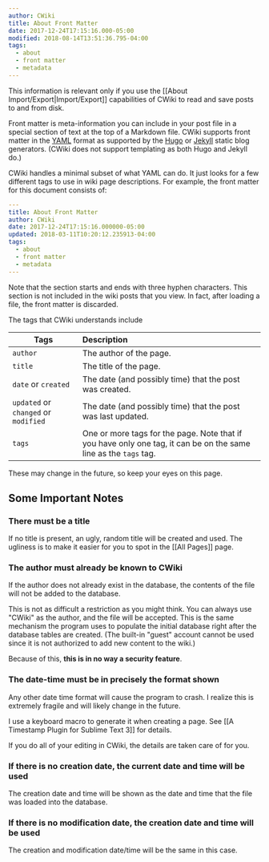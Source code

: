 ```yaml
---
author: CWiki
title: About Front Matter
date: 2017-12-24T17:15:16.000-05:00
modified: 2018-08-14T13:51:36.795-04:00
tags:
  - about
  - front matter
  - metadata
---
```


This information is relevant only if you use the [[About Import/Export|Import/Export]] capabilities of CWiki to read and save posts to and from disk.

Front matter is meta-information you can include in your post file in a special section of text at the top of a Markdown file. CWiki supports front matter in the [YAML](http://yaml.org/) format as supported by the [Hugo](https://gohugo.io) or [Jekyll](https://github.com/jekyll/jekyll) static blog generators. (CWiki does not support templating as both Hugo and Jekyll do.)

CWiki handles a minimal subset of what YAML can do. It just looks for a few different tags to use in wiki page descriptions. For example, the front matter for this document consists of:

```yaml
---
title: About Front Matter
author: CWiki
date: 2017-12-24T17:15:16.000000-05:00 
updated: 2018-03-11T10:20:12.235913-04:00
tags:
  - about
  - front matter
  - metadata
---
```

Note that the section starts and ends with three hyphen characters. This section is not included in the wiki posts that you view. In fact, after loading a file, the front matter is discarded.

The tags that CWiki understands include

 | Tags  |  Description |
 |--------|:------------|
 | `author`  | The author of the page.  |
 | `title`  |  The title of the page. | 
 | `date` or `created`   | The date (and possibly time) that the post was created. |
 | `updated` or `changed`  or `modified`| The date (and possibly time) that the post was last updated. |
 | `tags` | One or more tags for the page. Note that if you have only one tag, it can be on the same line as the `tags` tag.|

These may change in the future, so keep your eyes on this page.

## Some Important Notes ##

### There must be a title ###
If no title is present, an ugly, random title will be created and used. The ugliness is to make it easier for you to spot in the [[All Pages]] page.

### The author must already be known to CWiki ###
If the author does not already exist in the database, the contents of the file will not be added to the database.

This is not as difficult a restriction as you might think. You can always use "CWiki" as the author, and the file will be accepted. This is the same mechanism the program uses to populate the initial database right after the database tables are created. (The built-in "guest" account cannot be used since it is not authorized to add new content to the wiki.)

Because of this, **this is in no way a security feature**.

### The date-time must be in precisely​ the format shown ###

Any other date time format will cause the program to crash. I realize this is extremely fragile and will likely change in the ​future.

I use a keyboard macro to generate it when creating a page. See [[A Timestamp Plugin for Sublime Text 3]] for details.

If you do all of your editing in CWiki, the details are taken care of for you.

### If there is no creation date, the current date and time will be used ###
The creation date and time will be shown as the date and time that the file was loaded into the database.

### If there is no modification date, the creation date and time will be used ###
The creation and modification date/time will be the same in this case.